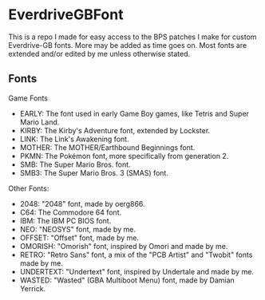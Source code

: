 # EverdriveGBFont
This is a repo I made for easy access to the BPS patches I make for custom Everdrive-GB fonts. More may be added as time goes on.
Most fonts are extended and/or edited by me unless otherwise stated.

## Fonts
Game Fonts
- EARLY: The font used in early Game Boy games, like Tetris and Super Mario Land.
- KIRBY: The Kirby's Adventure font, extended by Lockster.
- LINK: The Link's Awakening font.
- MOTHER: The MOTHER/Earthbound Beginnings font.
- PKMN: The Pokémon font, more specifically from generation 2.
- SMB: The Super Mario Bros. font.
- SMB3: The Super Mario Bros. 3 (SMAS) font.

Other Fonts:
- 2048: "2048" font, made by oerg866.
- C64: The Commodore 64 font.
- IBM: The IBM PC BIOS font.
- NEO: "NEOSYS" font, made by me.
- OFFSET: "Offset" font, made by me.
- OMORISH: "Omorish" font, inspired by Omori and made by me.
- RETRO: "Retro Sans" font, a mix of the "PCB Artist" and "Twobit" fonts made by me.
- UNDERTEXT: "Undertext" font, inspired by Undertale and made by me.
- WASTED: "Wasted" (GBA Multiboot Menu) font, made by Damian Yerrick.



